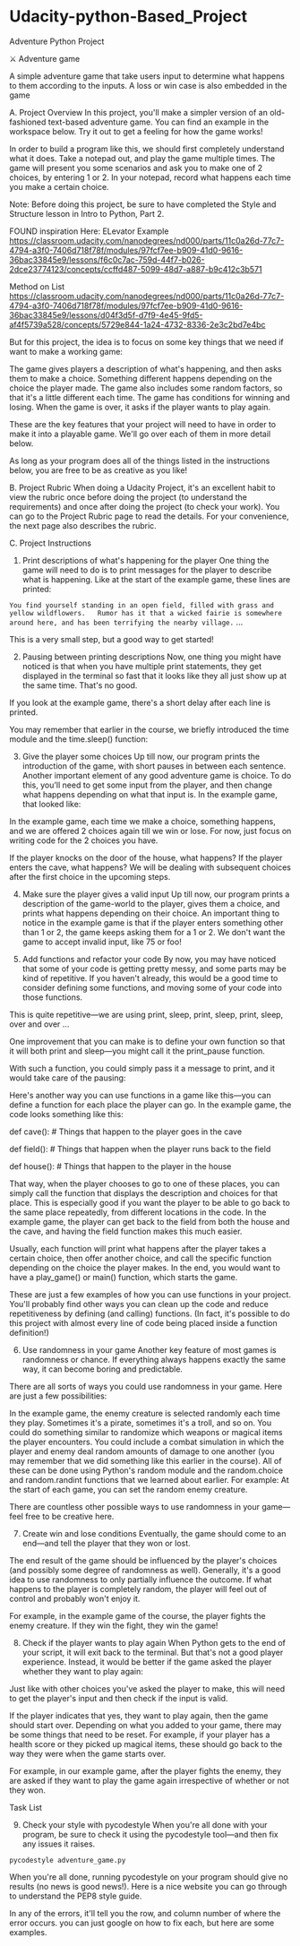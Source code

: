 # Udacity-python-Based_Project

Adventure Python Project

⚔️ Adventure game

 A simple adventure game that take users input to determine what happens to them according to the inputs. 
A loss or win case is also embedded in the game

A. Project Overview
In this project, you'll make a simpler version of an old-fashioned text-based adventure game. You can find an example in the workspace below. Try it out to get a feeling for how the game works!

In order to build a program like this, we should first completely understand what it does. Take a notepad out, and play the game multiple times. The game will present you some scenarios and ask you to make one of 2 choices, by entering 1 or 2. In your notepad, record what happens each time you make a certain choice.


Note: Before doing this project, be sure to have completed the Style and Structure lesson in Intro to Python, Part 2.

FOUND inspiration Here:
ELevator Example
https://classroom.udacity.com/nanodegrees/nd000/parts/11c0a26d-77c7-4794-a3f0-7406d718f78f/modules/97fcf7ee-b909-41d0-9616-36bac33845e9/lessons/f6c0c7ac-759d-44f7-b026-2dce23774123/concepts/ccffd487-5099-48d7-a887-b9c412c3b571

Method on List
https://classroom.udacity.com/nanodegrees/nd000/parts/11c0a26d-77c7-4794-a3f0-7406d718f78f/modules/97fcf7ee-b909-41d0-9616-36bac33845e9/lessons/d04f3d5f-d7f9-4e45-9fd5-af4f5739a528/concepts/5729e844-1a24-4732-8336-2e3c2bd7e4bc

But for this project, the idea is to focus on some key things that we need if want to make a working game:

The game gives players a description of what's happening, and then asks them to make a choice.
Something different happens depending on the choice the player made.
The game also includes some random factors, so that it's a little different each time.
The game has conditions for winning and losing.
When the game is over, it asks if the player wants to play again.

These are the key features that your project will need to have in order to make it into a playable game. We'll go over each of them in more detail below.

As long as your program does all of the things listed in the instructions below, you are free to be as creative as you like!

B. Project Rubric
When doing a Udacity Project, it's an excellent habit to view the rubric once before doing the project (to understand the requirements) and once after doing the project (to check your work). You can go to the Project Rubric page to read the details. For your convenience, the next page also describes the rubric.

C. Project Instructions
1. Print descriptions of what's happening for the player
One thing the game will need to do is to print messages for the player to describe what is happening. Like at the start of the example game, these lines are printed:

`You find yourself standing in an open field, filled with grass and yellow wildflowers.  
Rumor has it that a wicked fairie is somewhere around here, and has been terrifying the nearby village.`
...

This is a very small step, but a good way to get started!

2. Pausing between printing descriptions
Now, one thing you might have noticed is that when you have multiple print statements, they get displayed in the terminal so fast that it looks like they all just show up at the same time. That's no good.

If you look at the example game, there's a short delay after each line is printed.

You may remember that earlier in the course, we briefly introduced the time module and the time.sleep() function:

3. Give the player some choices
Up till now, our program prints the introduction of the game, with short pauses in between each sentence. Another important element of any good adventure game is choice. To do this, you'll need to get some input from the player, and then change what happens depending on what that input is. In the example game, that looked like:


In the example game, each time we make a choice, something happens, and we are offered 2 choices again till we win or lose. For now, just focus on writing code for the 2 choices you have.

If the player knocks on the door of the house, what happens?
If the player enters the cave, what happens?
We will be dealing with subsequent choices after the first choice in the upcoming steps.



4. Make sure the player gives a valid input
Up till now, our program prints a description of the game-world to the player, gives them a choice, and prints what happens depending on their choice. An important thing to notice in the example game is that if the player enters something other than 1 or 2, the game keeps asking them for a 1 or 2. We don't want the game to accept invalid input, like 75 or foo!

5. Add functions and refactor your code
By now, you may have noticed that some of your code is getting pretty messy, and some parts may be kind of repetitive. If you haven't already, this would be a good time to consider defining some functions, and moving some of your code into those functions.

This is quite repetitive—we are using print, sleep, print, sleep, print, sleep, over and over ...

One improvement that you can make is to define your own function so that it will both print and sleep—you might call it the print_pause function.

With such a function, you could simply pass it a message to print, and it would take care of the pausing:

Here's another way you can use functions in a game like this—you can define a function for each place the player can go. In the example game, the code looks something like this:

 

def cave():
    # Things that happen to the player goes in the cave  

def field():
    # Things that happen when the player runs back to the field

def house():
    # Things that happen to the player in the house


That way, when the player chooses to go to one of these places, you can simply call the function that displays the description and choices for that place. This is especially good if you want the player to be able to go back to the same place repeatedly, from different locations in the code. In the example game, the player can get back to the field from both the house and the cave, and having the field function makes this much easier.

Usually, each function will print what happens after the player takes a certain choice, then offer another choice, and call the specific function depending on the choice the player makes. In the end, you would want to have a play_game() or main() function, which starts the game.

These are just a few examples of how you can use functions in your project. You'll probably find other ways you can clean up the code and reduce repetitiveness by defining (and calling) functions. (In fact, it's possible to do this project with almost every line of code being placed inside a function definition!)   

6. Use randomness in your game
Another key feature of most games is randomness or chance. If everything always happens exactly the same way, it can become boring and predictable.

There are all sorts of ways you could use randomness in your game. Here are just a few possibilities:

In the example game, the enemy creature is selected randomly each time they play. Sometimes it's a pirate, sometimes it's a troll, and so on.
You could do something similar to randomize which weapons or magical items the player encounters.
You could include a combat simulation in which the player and enemy deal random amounts of damage to one another (you may remember that we did something like this earlier in the course).
All of these can be done using Python's random module and the random.choice and random.randint functions that we learned about earlier. For example: At the start of each game, you can set the random enemy creature.

There are countless other possible ways to use randomness in your game—feel free to be creative here.

7. Create win and lose conditions
Eventually, the game should come to an end—and tell the player that they won or lost.

The end result of the game should be influenced by the player's choices (and possibly some degree of randomness as well). Generally, it's a good idea to use randomness to only partially influence the outcome. If what happens to the player is completely random, the player will feel out of control and probably won't enjoy it.

For example, in the  example game of the course, the player fights the enemy creature. If they win the fight, they win the game!

8. Check if the player wants to play again
When Python gets to the end of your script, it will exit back to the terminal. But that's not a good player experience. Instead, it would be better if the game asked the player whether they want to play again:

Just like with other choices you've asked the player to make, this will need to get the player's input and then check if the input is valid.

If the player indicates that yes, they want to play again, then the game should start over. Depending on what you added to your game, there may be some things that need to be reset. For example, if your player has a health score or they picked up magical items, these should go back to the way they were when the game starts over.

For example, in our example game, after the player fights the enemy, they are asked if they want to play the game again irrespective of whether or not they won.

Task List

9. Check your style with pycodestyle
When you're all done with your program, be sure to check it using the pycodestyle tool—and then fix any issues it raises.

`pycodestyle adventure_game.py`

When you're all done, running pycodestyle on your program should give no results (no news is good news!). Here is a nice website you can go through to understand the PEP8 style guide.

In any of the errors, it'll tell you the row, and column number of where the error occurs. you can just google on how to fix each, but here are some examples.

